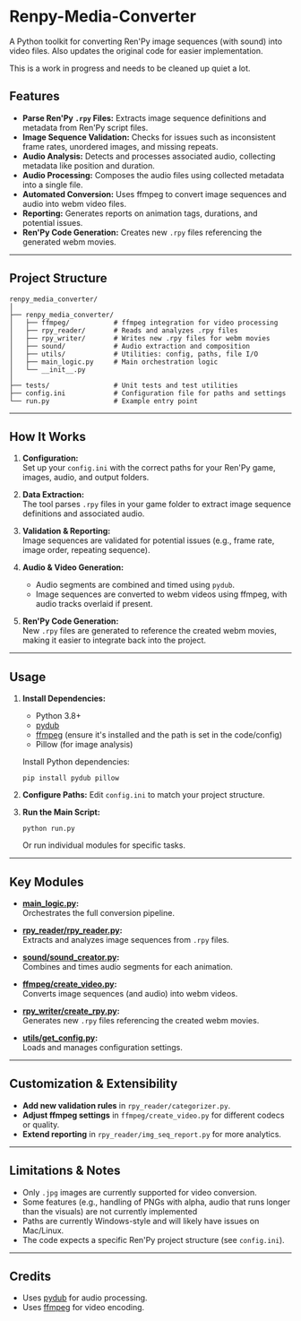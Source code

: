 # Renpy-Media-Converter

A Python toolkit for converting Ren'Py image sequences (with sound) into video files. Also updates the original code for easier implementation.


This is a work in progress and needs to be cleaned up quiet a lot.

## Features
- **Parse Ren'Py `.rpy` Files:** Extracts image sequence definitions and metadata from Ren'Py script files.
- **Image Sequence Validation:** Checks for issues such as inconsistent frame rates, unordered images, and missing repeats.
- **Audio Analysis:** Detects and processes associated audio, collecting metadata like position and duration.
- **Audio Processing:** Composes the audio files using collected metadata into a single file.
- **Automated Conversion:** Uses ffmpeg to convert image sequences and audio into webm video files.
- **Reporting:** Generates reports on animation tags, durations, and potential issues.
- **Ren'Py Code Generation:** Creates new `.rpy` files referencing the generated webm movies.

---

## Project Structure

```
renpy_media_converter/
│
├── renpy_media_converter/
│   ├── ffmpeg/           # ffmpeg integration for video processing
│   ├── rpy_reader/       # Reads and analyzes .rpy files
│   ├── rpy_writer/       # Writes new .rpy files for webm movies
│   ├── sound/            # Audio extraction and composition
│   ├── utils/            # Utilities: config, paths, file I/O
│   ├── main_logic.py     # Main orchestration logic
│   └── __init__.py
│
├── tests/                # Unit tests and test utilities
├── config.ini            # Configuration file for paths and settings
└── run.py                # Example entry point
```
---

## How It Works

1. **Configuration:**  
   Set up your `config.ini` with the correct paths for your Ren'Py game, images, audio, and output folders.

2. **Data Extraction:**  
   The tool parses `.rpy` files in your game folder to extract image sequence definitions and associated audio.

3. **Validation & Reporting:**  
   Image sequences are validated for potential issues (e.g., frame rate, image order, repeating sequence).

4. **Audio & Video Generation:**  
   - Audio segments are combined and timed using `pydub`.
   - Image sequences are converted to webm videos using ffmpeg, with audio tracks overlaid if present.

5. **Ren'Py Code Generation:**  
   New `.rpy` files are generated to reference the created webm movies, making it easier to integrate back into the project.

---

## Usage

1. **Install Dependencies:**
   - Python 3.8+
   - [pydub](https://github.com/jiaaro/pydub)
   - [ffmpeg](https://ffmpeg.org/) (ensure it's installed and the path is set in the code/config)
   - Pillow (for image analysis)

   Install Python dependencies:
   ```
   pip install pydub pillow
   ```

2. **Configure Paths:**
   Edit `config.ini` to match your project structure.

3. **Run the Main Script:**
   ```
   python run.py
   ```
   Or run individual modules for specific tasks.

---

## Key Modules

- **[main_logic.py](renpy_media_converter/main_logic.py):**  
  Orchestrates the full conversion pipeline.

- **[rpy_reader/rpy_reader.py](renpy_media_converter/rpy_reader/rpy_reader.py):**  
  Extracts and analyzes image sequences from `.rpy` files.

- **[sound/sound_creator.py](renpy_media_converter/sound/sound_creator.py):**  
  Combines and times audio segments for each animation.

- **[ffmpeg/create_video.py](renpy_media_converter/ffmpeg/create_video.py):**  
  Converts image sequences (and audio) into webm videos.

- **[rpy_writer/create_rpy.py](renpy_media_converter/rpy_writer/create_rpy.py):**  
  Generates new `.rpy` files referencing the created webm movies.

- **[utils/get_config.py](renpy_media_converter/utils/get_config.py):**  
  Loads and manages configuration settings.

---

## Customization & Extensibility

- **Add new validation rules** in `rpy_reader/categorizer.py`.
- **Adjust ffmpeg settings** in `ffmpeg/create_video.py` for different codecs or quality.
- **Extend reporting** in `rpy_reader/img_seq_report.py` for more analytics.

---

## Limitations & Notes

- Only `.jpg` images are currently supported for video conversion.
- Some features (e.g., handling of PNGs with alpha, audio that runs longer than the visuals) are not currently implemented
- Paths are currently Windows-style and will likely have issues on Mac/Linux.
- The code expects a specific Ren'Py project structure (see `config.ini`).

---

## Credits

- Uses [pydub](https://github.com/jiaaro/pydub) for audio processing.
- Uses [ffmpeg](https://ffmpeg.org/) for video encoding.
